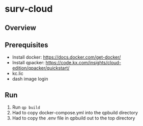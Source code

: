 # surv-cloud

## Overview

## Prerequisites
- Install docker: https://docs.docker.com/get-docker/
- Install qpacker: https://code.kx.com/insights/cloud-edition/qpacker/quickstart/
- kc.lic
- dash image login

## Run
1. Run `qp build`
2. Had to copy docker-compose.yml into the qpbuild directory
3. Had to copy the .env file in qpbuild out to the top directory
